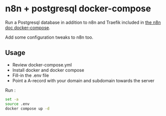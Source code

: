# n8n + postgresql docker-compose

Run a Postgresql database in addition to n8n and Traefik included in [the n8n doc docker-compose](https://docs.n8n.io/hosting/installation/server-setups/docker-compose/#5-create-docker-compose-file).

Add some configuration tweaks to n8n too.

## Usage

- Review docker-compose.yml
- Install docker and docker compose
- Fill-in the .env file
- Point a A-record with your domain and subdomain towards the server

Run :
```bash
set -a
source .env
docker compose up -d
```
